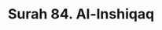 ---
title       : "Surah 84. Al-Inshiqaq"
DATE        : 7/25/2018 9:18:18 AM
draft       : false
TYPE        : "quran"

BookCode    : "ARB"
SurahNumber : "84"
TotalAyah   : "25"
---
